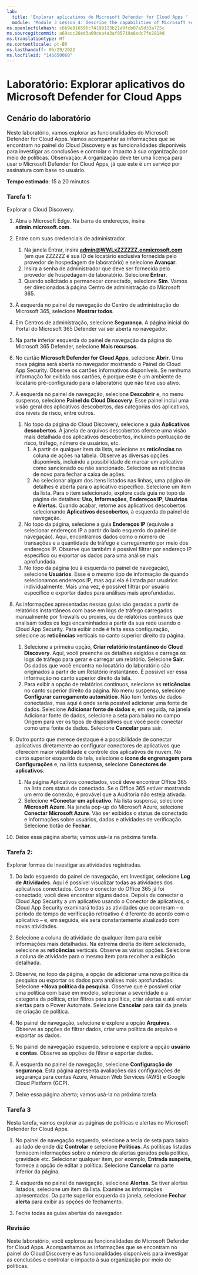 ```yaml
---
lab:
  title: 'Explorar aplicativos do Microsoft Defender for Cloud Apps '
  module: 'Module 3 Lesson 4: Describe the capabilities of Microsoft security solutions: Describe threat protection with Microsoft 365 Defender'
ms.openlocfilehash: c6b9e816596c74199123b21a9fcb07a5d33a725c
ms.sourcegitcommit: a69acc26ed3a09cea4a3af95719a6edc7fe2814d
ms.translationtype: HT
ms.contentlocale: pt-BR
ms.lasthandoff: 06/29/2022
ms.locfileid: "146650060"
---
```

# <a name="lab-explore-microsoft-defender-for-cloud-apps"></a>Laboratório: Explorar aplicativos do Microsoft Defender for Cloud Apps

## <a name="lab-scenario"></a>Cenário do laboratório

Neste laboratório, vamos explorar as funcionalidades do Microsoft Defender for Cloud Apps.  Vamos acompanhar as informações que se encontram no painel do Cloud Discovery e as funcionalidades disponíveis para investigar as conclusões e controlar o impacto à sua organização por meio de políticas.  Observação:  A organização deve ter uma licença para usar o Microsoft Defender for Cloud Apps, já que este é um serviço por assinatura com base no usuário.

**Tempo estimado**: 15 a 20 minutos

### <a name="task-1"></a>Tarefa 1:

Explorar o Cloud Discovery.

1. Abra o Microsoft Edge. Na barra de endereços, insira **admin.microsoft.com**.

1. Entre com suas credenciais de administrador.
    1. Na janela Entrar, insira **admin@WWLxZZZZZZ.onmicrosoft.com** (em que ZZZZZZ é sua ID de locatário exclusiva fornecida pelo provedor de hospedagem de laboratório) e selecione **Avançar**.
    1. Insira a senha de administrador que deve ser fornecida pelo provedor de hospedagem de laboratório. Selecione **Entrar**.
    1. Quando solicitado a permanecer conectado, selecione **Sim**. Vamos ser direcionados à página Centro de administração do Microsoft 365.

1. À esquerda no painel de navegação do Centro de administração do Microsoft 365, selecione **Mostrar todos**.

1. Em Centros de administração, selecione **Segurança**.  A página inicial do Portal do Microsoft 365 Defender vai ser aberta no navegador.  

1. Na parte inferior esquerda do painel de navegação da página do Microsoft 365 Defender, selecione **Mais recursos**.

1. No cartão **Microsoft Defender for Cloud Apps**, selecione **Abrir**.  Uma nova página será aberta no navegador mostrando o Painel do Cloud App Security.  Observe os cartões informativos disponíveis.  Se nenhuma informação for exibida nos cartões, é porque este é um ambiente de locatário pré-configurado para o laboratório que não teve uso ativo.  

1. À esquerda no painel de navegação, selecione **Descobrir** e, no menu suspenso, selecione **Painel do Cloud Discovery**.  Esse painel inclui uma visão geral dos aplicativos descobertos, das categorias dos aplicativos, dos níveis de risco, entre outros.  
    1. No topo da página do Cloud Discovery, selecione a guia **Aplicativos descobertos**.  A janela de arquivos descobertos oferece uma visão mais detalhada dos aplicativos descobertos, incluindo pontuação de risco, tráfego, número de usuários, etc.
        1. A partir de qualquer item da lista, selecione as **reticências** na coluna de ações na tabela.  Observe as diversas opções disponíveis, incluindo a possibilidade de marcar um aplicativo como sancionado ou não sancionado.  Selecione as reticências de novo para fechar a caixa de ações.
        1. Ao selecionar algum dos itens listados nas linhas, uma página de detalhes é aberta para o aplicativo específico.  Selecione um item da lista.  Para o item selecionado, explore cada guia no topo da página de detalhes:  **Uso**, **Informações**, **Endereços IP**, **Usuários** e **Alertas**. Quando acabar, retorne aos aplicativos descobertos selecionando **Aplicativos descobertos**, à esquerda do painel de navegação.
    1. No topo da página, selecione a guia **Endereços IP** (equivale a selecionar endereços IP a partir do lado esquerdo do painel de navegação).  Aqui, encontramos dados como o número de transações e a quantidade de tráfego e carregamento por meio dos endereços IP.  Observe que também é possível filtrar por endereço IP específico ou exportar os dados para uma análise mais aprofundada.
    1. No topo da página (ou à esquerda no painel de navegação), selecione **Usuários**.  Esse é o mesmo tipo de informação de quando selecionamos endereços IP, mas aqui ela é listada por usuários individualmente.  Mais uma vez, é possível filtrar por usuário específico e exportar dados para análises mais aprofundadas.

1. As informações apresentadas nessas guias são geradas a partir de relatórios instantâneos com base em logs de tráfego carregados manualmente por firewalls ou proxies, ou de relatórios contínuos que analisam todos os logs encaminhados a partir da sua rede usando o Cloud App Security.  Para exibir onde é feita essa configuração, selecione as **reticências** verticais no canto superior direito da página.
    1. Selecione a primeira opção, **Criar relatório instantâneo do Cloud Discovery**. Aqui, você preenche os detalhes exigidos e carrega os logs de tráfego para gerar e carregar um relatório.  Selecione **Sair**.  Os dados que você encontra no locatário do laboratório são originados a partir de um Relatório instantâneo. É possível ver essa informação no canto superior direito da tela.
    1. Para exibir a opção de relatórios contínuos, selecione as **reticências** no canto superior direito da página. No menu suspenso, selecione **Configurar carregamento automático**.  Não tem fontes de dados conectadas, mas aqui é onde seria possível adicionar uma fonte de dados. Selecione **Adicionar fonte de dados** e, em seguida, na janela Adicionar fonte de dados, selecione a seta para baixo no campo Origem para ver os tipos de dispositivos que você pode conectar como uma fonte de dados.  Selecione **Cancelar** para sair.

1. Outro ponto que merece destaque é a possibilidade de conectar aplicativos diretamente ao configurar conectores de aplicativos que oferecem maior visibilidade e controle dos aplicativos de nuvem. No canto superior esquerdo da tela, selecione o **ícone de engrenagem para Configurações** e, na lista suspensa, selecione **Conectores de aplicativos**.  
    1. Na página Aplicativos conectados, você deve encontrar Office 365 na lista com status de conectado.  Se o Office 365 estiver mostrando um erro de conexão, é provável que a Auditoria não esteja ativada.
    1. Selecione **+Conectar um aplicativo**. Na lista suspensa, selecione **Microsoft Azure**.  Na janela pop-up do Microsoft Azure, selecione **Conectar Microsoft Azure**.  Vão ser exibidos o status de conectado e informações sobre usuários, dados e atividades de verificação.  Selecione botão de **Fechar**.

1. Deixe essa página aberta; vamos usá-la na próxima tarefa.

### <a name="task-2"></a>Tarefa 2:

Explorar formas de investigar as atividades registradas.

1. Do lado esquerdo do painel de navegação, em Investigar, selecione **Log de Atividades**.  Aqui é possível visualizar todas as atividades dos aplicativos conectados.   Como o conector do Office 365 já foi conectado, você deve encontrar alguns dados. Depois de conectar o Cloud App Security a um aplicativo usando o Conector de aplicativos, o Cloud App Security examinará todas as atividades que ocorreram – o período de tempo de verificação retroativo é diferente de acordo com o aplicativo – e, em seguida, ele será constantemente atualizado com novas atividades.  

1. Selecione a coluna de atividade de qualquer item para exibir informações mais detalhadas. Na extrema direita do item selecionado, selecione as **reticências** verticais.  Observe as várias opções.  Selecione a coluna de atividade para o mesmo item para recolher a exibição detalhada.

1. Observe, no topo da página, a opção de adicionar uma nova política da pesquisa ou exportar os dados para análises mais aprofundadas.  Selecione **+Nova política da pesquisa**.  Observe que é possível criar uma política com base em modelo, selecionar a severidade e a categoria da política, criar filtros para a política, criar alertas e até enviar alertas para o Power Automate.  Selecione **Cancelar** para sair da janela de criação de política.

1. No painel de navegação, selecione e explore a opção **Arquivos**. Observe as opções de filtrar dados, criar uma política de arquivo e exportar os dados.  

1. No painel de navegação esquerdo, selecione e explore a opção **usuário e contas**.  Observe as opções de filtrar e exportar dados.

1. À esquerda no painel de navegação, selecione **Configuração de segurança**. Esta página apresenta avaliações das configurações de segurança para contas Azure, Amazon Web Services (AWS) e Google Cloud Platform (GCP).

1. Deixe essa página aberta; vamos usá-la na próxima tarefa.

### <a name="task-3"></a>Tarefa 3

Nesta tarefa, vamos explorar as páginas de políticas e alertas no Microsoft Defender for Cloud Apps.

1. No painel de navegação esquerdo, selecione a tecla de seta para baixo ao lado de onde diz **Controlar** e selecione **Políticas**.  As políticas listadas fornecem informações sobre o número de alertas gerados pela política, gravidade etc. Selecionar qualquer item, por exemplo, **Entrada suspeita**, fornece a opção de editar a política. Selecione **Cancelar** na parte inferior da página.

1. À esquerda no painel de navegação, selecione **Alertas**.  Se tiver alertas listados, selecione um item da lista. Examine as informações apresentadas.  Da parte superior esquerda da janela, selecione **Fechar alerta** para exibir as opções de fechamento.  

1. Feche todas as guias abertas do navegador.

### <a name="review"></a>Revisão

Neste laboratório, você explorou as funcionalidades do Microsoft Defender for Cloud Apps.  Acompanhamos as informações que se encontram no painel do Cloud Discovery e as funcionalidades disponíveis para investigar as conclusões e controlar o impacto à sua organização por meio de políticas.
